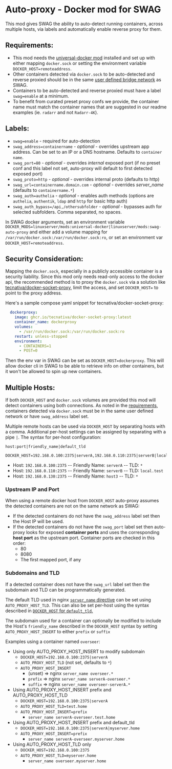 # Auto-proxy - Docker mod for SWAG

This mod gives SWAG the ability to auto-detect running containers, across multiple hosts, via labels and automatically enable reverse proxy for them.

## Requirements:
- This mod needs the [universal-docker mod](https://github.com/linuxserver/docker-mods/tree/universal-docker) installed and set up with either mapping `docker.sock` or setting the environment variable `DOCKER_HOST=remoteaddress`.
- Other containers detected via `docker.sock` to be auto-detected and reverse proxied should be in the same [user defined bridge network](https://docs.linuxserver.io/general/swag#docker-networking) as SWAG.
- Containers to be auto-detected and reverse proxied must have a label `swag=enable` at a minimum.
- To benefit from curated preset proxy confs we provide, the container name must match the container names that are suggested in our readme examples (ie. `radarr` and not `Radarr-4K`).

## Labels:
- `swag=enable` - required for auto-detection
- `swag_address=containername` - *optional* - overrides upstream app address. Can be set to an IP or a DNS hostname. Defaults to `container name`.
- `swag_port=80` - *optional* - overrides *internal* exposed port (if no preset conf and this label not set, auto-proxy will default to first detected exposed port)
- `swag_proto=http` - *optional* - overrides internal proto (defaults to http)
- `swag_url=containername.domain.com` - *optional* - overrides *server_name* (defaults to `containername.*`)
- `swag_auth=authelia` - *optional* - enables auth methods (options are `authelia`, `authentik`, `ldap` and `http` for basic http auth)
- `swag_auth_bypass=/api,/othersubfolder` - *optional* - bypasses auth for selected subfolders. Comma separated, no spaces.


In SWAG docker arguments, set an environment variable `DOCKER_MODS=linuxserver/mods:universal-docker|linuxserver/mods:swag-auto-proxy` and either add a volume mapping for `/var/run/docker.sock:/var/run/docker.sock:ro`, or set an environment var `DOCKER_HOST=remoteaddress`.

## Security Consideration:
Mapping the `docker.sock`, especially in a publicly accessible container is a security liability. Since this mod only needs read-only access to the docker api, the recommended method is to proxy the `docker.sock` via a solution like [tecnativa/docker-socket-proxy](https://hub.docker.com/r/tecnativa/docker-socket-proxy), limit the access, and set `DOCKER_HOST=` to point to the proxy address.

Here's a sample compose yaml snippet for tecnativa/docker-socket-proxy:
```yaml
  dockerproxy:
    image: ghcr.io/tecnativa/docker-socket-proxy:latest
    container_name: dockerproxy
    volumes:
      - /var/run/docker.sock:/var/run/docker.sock:ro
    restart: unless-stopped
    environment:
      - CONTAINERS=1
      - POST=0
```
Then the env var in SWAG can be set as `DOCKER_HOST=dockerproxy`. This will allow docker cli in SWAG to be able to retrieve info on other containers, but it won't be allowed to spin up new containers.

## Multiple Hosts:

If both `DOCKER_HOST` and `docker.sock` volumes are provided this mod will detect containers using both connections. As noted in the [requirements](#requirements), containers detected via `docker.sock` must be in the same user defined network or have `swag_address` label set.

Multiple remote hosts can be used via `DOCKER_HOST` by separating hosts with a comma. Additional per-host settings can be assigned by separating with a pipe `|`. The syntax for per-host configuration:

```
host:port|friendly_name|default_tld
```


```
DOCKER_HOST=192.168.0.100:2375|serverA,192.168.0.110:2375|serverB|local.test,192.168.0.130:2375
```

* Host: `192.168.0.100:2375` -- Friendly Name: `serverA` -- TLD: `*`
* Host: `192.168.0.110:2375` -- Friendly Name: `serverB` -- TLD: `local.test`
* Host: `192.168.0.130:2375` -- Friendly Name: `host3` -- TLD: `*`

### Upstream IP and Port

When using a remote docker host from `DOCKER_HOST` auto-proxy assumes the detected containers are not on the same network as SWAG:

* If the detected containers do not have the `swag_address` label set then the Host IP will be used.
* If the detected containers do not have the `swag_port` label set then auto-proxy looks for exposed **container ports** and uses the corresponding **host port** as the upstream port. Container ports are checked in this order:
  * 80
  * 8080
  * The first mapped port, if any

### Subdomains and TLD

If a detected container does not have the `swag_url` label set then the subdomain and TLD can be programmatically generated.

The default TLD used in nginx [`server_name` directive](https://nginx.org/en/docs/http/server_names.html) can be set using `AUTO_PROXY_HOST_TLD`. This can also be set per-host using the syntax described in [`DOCKER_HOST` for `default_tld`.](#multiple-hosts)

The subdomain used for a container can optionally be modified to include the Host's `friendly_name` described in the `DOCKER_HOST` syntax by setting `AUTO_PROXY_HOST_INSERT` to either `prefix` or `suffix`

Examples using a container named `overseer`:

* Using only AUTO_PROXY_HOST_INSERT to modify subdomain
  * `DOCKER_HOST=192.168.0.100:2375|serverA`
  * `AUTO_PROXY_HOST_TLD` (not set, defaults to `*`)
  * `AUTO_PROXY_HOST_INSERT`
    * (unset) => nginx `server_name overseer.*`
    * `prefix` => nginx `server_name serverA-overseer.*`
    * `suffix` => nginx `server_name overseer-serverA.*`
* Using AUTO_PROXY_HOST_INSERT prefix and AUTO_PROXY_HOST_TLD
  * `DOCKER_HOST=192.168.0.100:2375|serverA`
  * `AUTO_PROXY_HOST_TLD=test.home`
  * `AUTO_PROXY_HOST_INSERT=prefix`
    * `server_name serverA-overseer.test.home`
* Using AUTO_PROXY_HOST_INSERT prefix and default_tld
  * `DOCKER_HOST=192.168.0.100:2375|serverA|myserver.home`
  * `AUTO_PROXY_HOST_INSERT=prefix`
    * `server_name serverA-overseer.myserver.home`
* Using AUTO_PROXY_HOST_TLD only
  * `DOCKER_HOST=192.168.0.100:2375`
  * `AUTO_PROXY_HOST_TLD=myserver.home`
    * `server_name overseer.myserver.home`